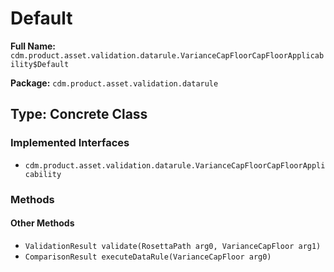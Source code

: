 # Default

**Full Name:** `cdm.product.asset.validation.datarule.VarianceCapFloorCapFloorApplicability$Default`

**Package:** `cdm.product.asset.validation.datarule`

## Type: Concrete Class

### Implemented Interfaces

- `cdm.product.asset.validation.datarule.VarianceCapFloorCapFloorApplicability`

### Methods

#### Other Methods

- `ValidationResult validate(RosettaPath arg0, VarianceCapFloor arg1)`
- `ComparisonResult executeDataRule(VarianceCapFloor arg0)`

